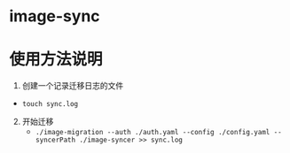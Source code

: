 # image-sync

# 使用方法说明

1. 创建一个记录迁移日志的文件
 - `touch sync.log`
2. 开始迁移
   - `./image-migration --auth ./auth.yaml --config ./config.yaml --syncerPath ./image-syncer >> sync.log `